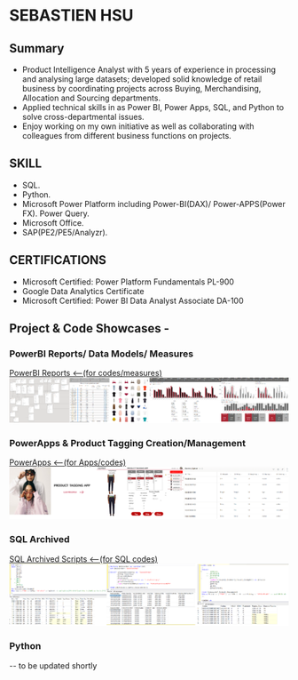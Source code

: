 # SEBASTIEN HSU

## Summary
* Product Intelligence Analyst with 5 years of experience in processing and analysing large datasets; developed solid knowledge of retail business by coordinating projects across Buying, Merchandising, Allocation and Sourcing departments.
* Applied technical skills in as Power BI, Power Apps, SQL, and Python to solve cross-departmental issues.
* Enjoy working on my own initiative as well as collaborating with colleagues from different business functions on projects.

## SKILL
* SQL.
* Python.
* Microsoft Power Platform including Power-BI(DAX)/ Power-APPS(Power FX). Power Query.
* Microsoft Office.
* SAP(PE2/PE5/Analyzr).

## CERTIFICATIONS
* Microsoft Certified: Power Platform Fundamentals PL-900
* Google Data Analytics Certificate
* Microsoft Certified: Power BI Data Analyst Associate DA-100

## Project & Code Showcases - 

### PowerBI Reports/ Data Models/ Measures
[PowerBI Reports <--(for codes/measures)](https://sebsebsebsebtimes4.github.io/PowerBI-Reports/)
![alt text](bi.png)


### PowerApps & Product Tagging Creation/Management
[PowerApps <--(for Apps/codes)](https://sebsebsebsebtimes4.github.io/Power_Apps/)
![alt text](tagging.png)


### SQL Archived

[SQL Archived Scripts <--(for SQL codes)](https://sebsebsebsebtimes4.github.io/SQL_Archived/)
![alt text](sql.png)


### Python
-- to be updated shortly






